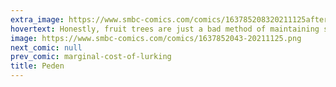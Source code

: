 ```yaml
---
extra_image: https://www.smbc-comics.com/comics/163785208320211125after.png
hovertext: Honestly, fruit trees are just a bad method of maintaining system equilibrium.
image: https://www.smbc-comics.com/comics/1637852043-20211125.png
next_comic: null
prev_comic: marginal-cost-of-lurking
title: Peden
---
```



